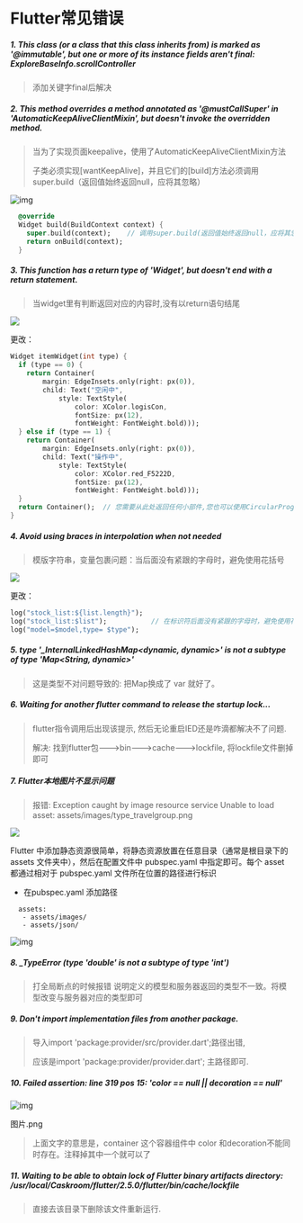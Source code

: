 # Flutter常见错误



##### 1. This class (or a class that this class inherits from) is marked as '@immutable', but one or more of its instance fields aren't final: ExploreBaseInfo.scrollController

> 添加关键字final后解决



##### 2. This method overrides a method annotated as '@mustCallSuper' in 'AutomaticKeepAliveClientMixin', but doesn't invoke the overridden method.

> 当为了实现页面keepalive，使用了AutomaticKeepAliveClientMixin方法
>
> 子类必须实现[wantKeepAlive]，并且它们的[build]方法必须调用super.build（返回值始终返回null，应将其忽略） 

![img](https://p9-juejin.byteimg.com/tos-cn-i-k3u1fbpfcp/e04533a7322a44e3b195d5fb3b20299e~tplv-k3u1fbpfcp-watermark.image)

```dart
  @override
  Widget build(BuildContext context) {
    super.build(context);    // 调用super.build(返回值始终返回null，应将其忽略)
    return onBuild(context);
  }
```



##### 3. This function has a return type of 'Widget', but doesn't end with a return statement.

> 当widget里有判断返回对应的内容时,没有以return语句结尾 

![](https://p1-juejin.byteimg.com/tos-cn-i-k3u1fbpfcp/afbc612ea8884d95b90e16b3729a3b71~tplv-k3u1fbpfcp-watermark.image)

更改：

```dart
Widget itemWidget(int type) {
  if (type == 0) {
    return Container(
        margin: EdgeInsets.only(right: px(0)),
        child: Text("空闲中",
            style: TextStyle(
                color: XColor.logisCon,
                fontSize: px(12),
                fontWeight: FontWeight.bold)));
  } else if (type == 1) {
    return Container(
        margin: EdgeInsets.only(right: px(0)),
        child: Text("操作中",
            style: TextStyle(
                color: XColor.red_F5222D,
                fontSize: px(12),
                fontWeight: FontWeight.bold)));
  }
  return Container();  // 您需要从此处返回任何小部件,您也可以使用CircularProgressIndicator（）
}
```



##### 4. Avoid using braces in interpolation when not needed

> 模版字符串，变量包裹问题：当后面没有紧跟的字母时，避免使用花括号

![](https://p3-juejin.byteimg.com/tos-cn-i-k3u1fbpfcp/ec9ab2f1c0d64e8dbce28b696804509c~tplv-k3u1fbpfcp-watermark.image)

更改：

```dart
log("stock_list:${list.length}");    
log("stock_list:$list");           // 在标识符后面没有紧跟的字母时，避免使用花括号
log("model=$model,type= $type");
```



##### 5. type '_InternalLinkedHashMap<dynamic, dynamic>' is not a subtype of type 'Map<String, dynamic>'

> 这是类型不对问题导致的: 把Map换成了 var  就好了。



##### 6. Waiting for another flutter command to release the startup lock...

> flutter指令调用后出现该提示, 然后无论重启IED还是咋滴都解决不了问题.
>
> 解决: 找到flutter包--->bin--->cache--->lockfile, 将lockfile文件删掉即可



##### 7. Flutter本地图片不显示问题

> 报错: Exception caught by image resource service Unable to load asset: assets/images/type_travelgroup.png

![](https://upload-images.jianshu.io/upload_images/1658521-6645c69b0271eb8c.png?imageMogr2/auto-orient/strip|imageView2/2/w/1200)

Flutter 中添加静态资源很简单，将静态资源放置在任意目录（通常是根目录下的 assets 文件夹中），然后在配置文件中 pubspec.yaml 中指定即可。每个 asset 都通过相对于 pubspec.yaml 文件所在位置的路径进行标识

- 在pubspec.yaml 添加路径

```undefined
  assets:
   - assets/images/
   - assets/json/
```

![img](https:////upload-images.jianshu.io/upload_images/1658521-5471d53c7d2491ea.png?imageMogr2/auto-orient/strip|imageView2/2/w/708)



##### 8. _TypeError (type 'double' is not a subtype of type 'int')

> 打全局断点的时候报错
> 说明定义的模型和服务器返回的类型不一致。将模型改变与服务器对应的类型即可



##### 9. Don't import implementation files from another package.

> 导入import 'package:provider/src/provider.dart';路径出错, 
>
> 应该是import 'package:provider/provider.dart'; 主路径即可.



##### 10. Failed assertion: line 319 pos 15: 'color == null || decoration == null'

![img](https:////upload-images.jianshu.io/upload_images/1658521-a49e2569c81d0499.png?imageMogr2/auto-orient/strip|imageView2/2/w/1200)

图片.png

> 上面文字的意思是，container 这个容器组件中 color 和decoration不能同时存在。注释掉其中一个就可以了



##### 11. Waiting to be able to obtain lock of Flutter binary artifacts directory: /usr/local/Caskroom/flutter/2.5.0/flutter/bin/cache/lockfile

> 直接去该目录下删除该文件重新运行.

